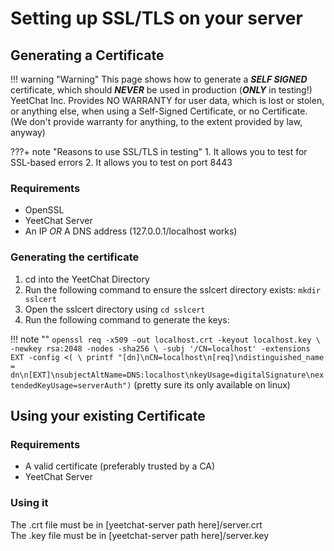 # Setting up SSL/TLS on your server

## Generating a Certificate

!!! warning "Warning"
    This page shows how to generate a ***SELF SIGNED*** certificate, which should ***NEVER*** be used in production (***ONLY*** in testing!)<br>
    YeetChat Inc. Provides NO WARRANTY for user data, which is lost or stolen, or anything else, when using a Self-Signed Certificate, or no Certificate.<br>
    (We don't provide warranty for anything, to the extent provided by law, anyway)

???+ note "Reasons to use SSL/TLS in testing"
    1. It allows you to test for SSL-based errors
    2. It allows you to test on port 8443

### Requirements
- OpenSSL<br>
- YeetChat Server<br>
- An IP _OR_ A DNS address (127.0.0.1/localhost works)<br>

### Generating the certificate

1. cd into the YeetChat Directory<br>
2. Run the following command to ensure the sslcert directory exists: ```mkdir sslcert```
3. Open the sslcert directory using ```cd sslcert```
4. Run the following command to generate the keys: 

!!! note ""
    ```
    openssl req -x509 -out localhost.crt -keyout localhost.key \
      -newkey rsa:2048 -nodes -sha256 \
      -subj '/CN=localhost' -extensions EXT -config <( \
      printf "[dn]\nCN=localhost\n[req]\ndistinguished_name = dn\n[EXT]\nsubjectAltName=DNS:localhost\nkeyUsage=digitalSignature\nextendedKeyUsage=serverAuth")
    ```
    (pretty sure its only available on linux)
## Using your existing Certificate
### Requirements
- A valid certificate (preferably trusted by a CA)<br>
- YeetChat Server<br>

### Using it
The .crt file must be in [yeetchat-server path here]/server.crt<br>
The .key file must be in [yeetchat-server path here]/server.key
